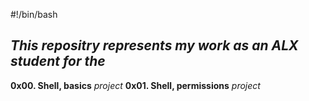#!/bin/bash
## *This repositry represents my work as an ALX student for the*
 **0x00. Shell, basics** *project*
 **0x01. Shell, permissions** *project* 
